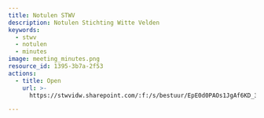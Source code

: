 ```yaml
---
title: Notulen STWV
description: Notulen Stichting Witte Velden
keywords:
  - stwv
  - notulen
  - minutes
image: meeting_minutes.png
resource_id: 1395-3b7a-2f53
actions:
  - title: Open
    url: >-
      https://stwvidw.sharepoint.com/:f:/s/bestuur/EpE0d0PAOs1JgAf6KD_3-ZQBS02G0OJNDkMeRmvRjQS7Zg?e=G60BNh

---
```






